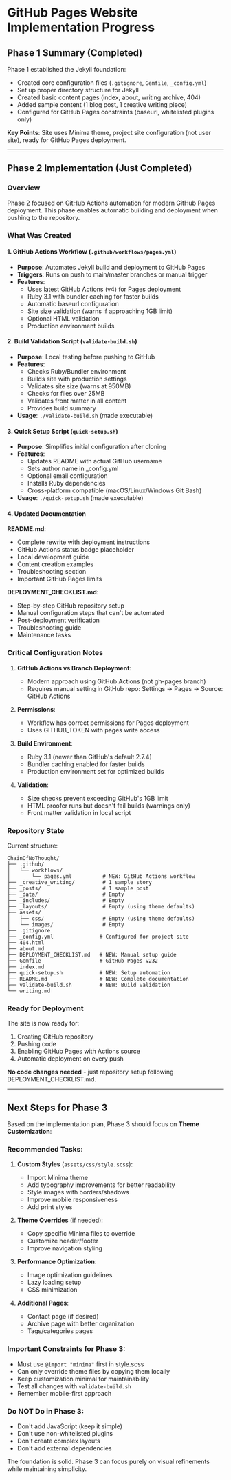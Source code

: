 # GitHub Pages Website Implementation Progress

## Phase 1 Summary (Completed)

Phase 1 established the Jekyll foundation:
- Created core configuration files (`.gitignore`, `Gemfile`, `_config.yml`)
- Set up proper directory structure for Jekyll
- Created basic content pages (index, about, writing archive, 404)
- Added sample content (1 blog post, 1 creative writing piece)
- Configured for GitHub Pages constraints (baseurl, whitelisted plugins only)

**Key Points**: Site uses Minima theme, project site configuration (not user site), ready for GitHub Pages deployment.

---

## Phase 2 Implementation (Just Completed)

### Overview
Phase 2 focused on GitHub Actions automation for modern GitHub Pages deployment. This phase enables automatic building and deployment when pushing to the repository.

### What Was Created

#### 1. GitHub Actions Workflow (`.github/workflows/pages.yml`)
- **Purpose**: Automates Jekyll build and deployment to GitHub Pages
- **Triggers**: Runs on push to main/master branches or manual trigger
- **Features**:
  - Uses latest GitHub Actions (v4) for Pages deployment
  - Ruby 3.1 with bundler caching for faster builds
  - Automatic baseurl configuration
  - Site size validation (warns if approaching 1GB limit)
  - Optional HTML validation
  - Production environment builds

#### 2. Build Validation Script (`validate-build.sh`)
- **Purpose**: Local testing before pushing to GitHub
- **Features**:
  - Checks Ruby/Bundler environment
  - Builds site with production settings
  - Validates site size (warns at 950MB)
  - Checks for files over 25MB
  - Validates front matter in all content
  - Provides build summary
- **Usage**: `./validate-build.sh` (made executable)

#### 3. Quick Setup Script (`quick-setup.sh`)
- **Purpose**: Simplifies initial configuration after cloning
- **Features**:
  - Updates README with actual GitHub username
  - Sets author name in _config.yml
  - Optional email configuration
  - Installs Ruby dependencies
  - Cross-platform compatible (macOS/Linux/Windows Git Bash)
- **Usage**: `./quick-setup.sh` (made executable)

#### 4. Updated Documentation

**README.md**:
- Complete rewrite with deployment instructions
- GitHub Actions status badge placeholder
- Local development guide
- Content creation examples
- Troubleshooting section
- Important GitHub Pages limits

**DEPLOYMENT_CHECKLIST.md**:
- Step-by-step GitHub repository setup
- Manual configuration steps that can't be automated
- Post-deployment verification
- Troubleshooting guide
- Maintenance tasks

### Critical Configuration Notes

1. **GitHub Actions vs Branch Deployment**:
   - Modern approach using GitHub Actions (not gh-pages branch)
   - Requires manual setting in GitHub repo: Settings → Pages → Source: GitHub Actions
   
2. **Permissions**:
   - Workflow has correct permissions for Pages deployment
   - Uses GITHUB_TOKEN with pages write access

3. **Build Environment**:
   - Ruby 3.1 (newer than GitHub's default 2.7.4)
   - Bundler caching enabled for faster builds
   - Production environment set for optimized builds

4. **Validation**:
   - Size checks prevent exceeding GitHub's 1GB limit
   - HTML proofer runs but doesn't fail builds (warnings only)
   - Front matter validation in local script

### Repository State

Current structure:
```
ChainOfNoThought/
├── .github/
│   └── workflows/
│       └── pages.yml          # NEW: GitHub Actions workflow
├── _creative_writing/         # 1 sample story
├── _posts/                    # 1 sample post  
├── _data/                     # Empty
├── _includes/                 # Empty
├── _layouts/                  # Empty (using theme defaults)
├── assets/
│   ├── css/                   # Empty (using theme defaults)
│   └── images/                # Empty
├── .gitignore
├── _config.yml               # Configured for project site
├── 404.html
├── about.md
├── DEPLOYMENT_CHECKLIST.md   # NEW: Manual setup guide
├── Gemfile                   # GitHub Pages v232
├── index.md
├── quick-setup.sh            # NEW: Setup automation
├── README.md                 # NEW: Complete documentation
├── validate-build.sh         # NEW: Build validation
└── writing.md
```

### Ready for Deployment

The site is now ready for:
1. Creating GitHub repository
2. Pushing code
3. Enabling GitHub Pages with Actions source
4. Automatic deployment on every push

**No code changes needed** - just repository setup following DEPLOYMENT_CHECKLIST.md.

---

## Next Steps for Phase 3

Based on the implementation plan, Phase 3 should focus on **Theme Customization**:

### Recommended Tasks:

1. **Custom Styles** (`assets/css/style.scss`):
   - Import Minima theme
   - Add typography improvements for better readability
   - Style images with borders/shadows
   - Improve mobile responsiveness
   - Add print styles

2. **Theme Overrides** (if needed):
   - Copy specific Minima files to override
   - Customize header/footer
   - Improve navigation styling

3. **Performance Optimization**:
   - Image optimization guidelines
   - Lazy loading setup
   - CSS minimization

4. **Additional Pages**:
   - Contact page (if desired)
   - Archive page with better organization
   - Tags/categories pages

### Important Constraints for Phase 3:
- Must use `@import "minima"` first in style.scss
- Can only override theme files by copying them locally
- Keep customization minimal for maintainability
- Test all changes with `validate-build.sh`
- Remember mobile-first approach

### Do NOT Do in Phase 3:
- Don't add JavaScript (keep it simple)
- Don't use non-whitelisted plugins
- Don't create complex layouts
- Don't add external dependencies

The foundation is solid. Phase 3 can focus purely on visual refinements while maintaining simplicity. 
